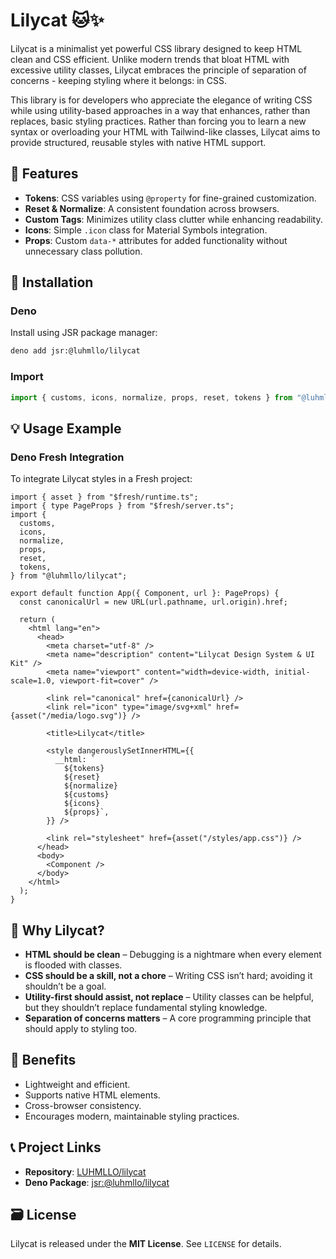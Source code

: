# Lilycat 🐱✨

Lilycat is a minimalist yet powerful CSS library designed to keep HTML clean and CSS efficient. Unlike modern trends that bloat HTML with excessive utility classes, Lilycat embraces the principle of separation of concerns - keeping styling where it belongs: in CSS.

This library is for developers who appreciate the elegance of writing CSS while using utility-based approaches in a way that enhances, rather than replaces, basic styling practices. Rather than forcing you to learn a new syntax or overloading your HTML with Tailwind-like classes, Lilycat aims to provide structured, reusable styles with native HTML support.

## 🌟 Features

- **Tokens**: CSS variables using `@property` for fine-grained customization.
- **Reset & Normalize**: A consistent foundation across browsers.
- **Custom Tags**: Minimizes utility class clutter while enhancing readability.
- **Icons**: Simple `.icon` class for Material Symbols integration.
- **Props**: Custom `data-*` attributes for added functionality without unnecessary class pollution.

## 🚀 Installation

### Deno

Install using JSR package manager:

```bash
deno add jsr:@luhmllo/lilycat
```

### Import

```typescript
import { customs, icons, normalize, props, reset, tokens } from "@luhmllo/lilycat";
```

## 💡 Usage Example

### Deno Fresh Integration

To integrate Lilycat styles in a Fresh project:

```tsx
import { asset } from "$fresh/runtime.ts";
import { type PageProps } from "$fresh/server.ts";
import {
  customs,
  icons,
  normalize,
  props,
  reset,
  tokens,
} from "@luhmllo/lilycat";

export default function App({ Component, url }: PageProps) {
  const canonicalUrl = new URL(url.pathname, url.origin).href;

  return (
    <html lang="en">
      <head>
        <meta charset="utf-8" />
        <meta name="description" content="Lilycat Design System & UI Kit" />
        <meta name="viewport" content="width=device-width, initial-scale=1.0, viewport-fit=cover" />

        <link rel="canonical" href={canonicalUrl} />
        <link rel="icon" type="image/svg+xml" href={asset("/media/logo.svg")} />

        <title>Lilycat</title>

        <style dangerouslySetInnerHTML={{
          __html: `
            ${tokens}
            ${reset}
            ${normalize}
            ${customs}
            ${icons}
            ${props}`,
        }} />

        <link rel="stylesheet" href={asset("/styles/app.css")} />
      </head>
      <body>
        <Component />
      </body>
    </html>
  );
}
```

## 🤌 Why Lilycat?

- **HTML should be clean** – Debugging is a nightmare when every element is flooded with classes.
- **CSS should be a skill, not a chore** – Writing CSS isn’t hard; avoiding it shouldn’t be a goal.
- **Utility-first should assist, not replace** – Utility classes can be helpful, but they shouldn’t replace fundamental styling knowledge.
- **Separation of concerns matters** – A core programming principle that should apply to styling too.

## 💪 Benefits

- Lightweight and efficient.
- Supports native HTML elements.
- Cross-browser consistency.
- Encourages modern, maintainable styling practices.

## 📞 Project Links

- **Repository**: [LUHMLLO/lilycat](https://github.com/LUHMLLO/lilycat)
- **Deno Package**: [jsr:@luhmllo/lilycat](https://jsr.io/@luhmllo/lilycat)

## 🗃️ License

Lilycat is released under the **MIT License**. See `LICENSE` for details.

